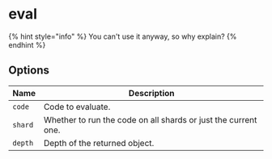 # eval

{% hint style="info" %}
You can't use it anyway, so why explain?
{% endhint %}

## Options

| Name    | Description                                                    |
| ------- | -------------------------------------------------------------- |
| `code`  | Code to evaluate.                                              |
| `shard` | Whether to run the code on all shards or just the current one. |
| `depth` | Depth of the returned object.                                  |

